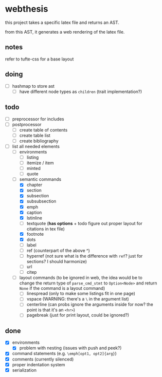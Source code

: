 # webthesis

this project takes a specific latex file and returns an AST.

from this AST, it generates a web rendering of the latex file.

## notes

refer to tufte-css for a base layout

## doing

- [ ] hashmap to store ast
    - [ ] have different node types as `children` (trait implementation?)

## todo

- [ ] preprocessor for includes
- [ ] postprocessor
    - [ ] create table of contents
    - [ ] create table list
    - [ ] create bibliography
- [ ] list all needed elements
    - [ ] environments
        - [ ] listing
        - [ ] itemize / item
        - [ ] minted
        - [ ] quote
    - [ ] semantic commands
        - [x] chapter
        - [x] section
        - [x] subsection
        - [x] subsubsection
        - [x] emph
        - [x] caption
        - [x] lstinline
        - [ ] textquote (__has options__ + todo figure out proper layout for citations in tex file)
        - [x] footnote
        - [x] dots
        - [ ] label
        - [ ] ref (counterpart of the above ^)
        - [ ] hyperref (not sure what is the difference with `ref`? just for sections? I should harmonize)
        - [ ] url
        - [ ] citep
    - [ ]  layout commands (to be ignored in web, the idea would be to change the return type of `parse_cmd_stmt` to `Option<Node>` and return `None` if the command is a layout command)
        - [ ] linespread (only to make some listings fit in one page)
        - [ ] vspace (WARNING: there's a `\` in the argument list)
        - [ ] centerline (can probs ignore the arguments inside for now? the point is that it's an `<hr>`)
        - [ ] pagebreak (just for print layout, could be ignored?)

## done

- [x] environments
    - [x] problem with nesting (issues with push and peek?)
- [x] command statements (e.g. `\emph[opt1, opt2]{arg}`)
- [x] comments (currently silenced)
- [x] proper indentation system
- [x] serialization
